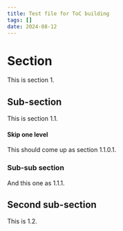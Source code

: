 ```yaml
---
title: Test file for ToC building
tags: []
date: 2024-08-12
---
```


# Section

This is section 1.

## Sub-section

This is section 1.1.

#### Skip one level

This should come up as section 1.1.0.1.

### Sub-sub section

And this one as 1.1.1.

## Second sub-section

This is 1.2.
